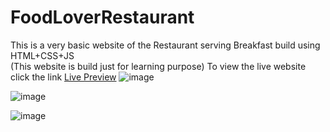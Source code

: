 # FoodLoverRestaurant
This is a very basic website of the Restaurant serving Breakfast build using HTML+CSS+JS <br>
(This website is build just for learning purpose)
To view the live website click the link <a href="https://64b935fdd271a80084f616fa--elegant-conkies-4df37b.netlify.app/">Live Preview</a>
![image](https://github.com/PranavPatil-21/FoodLoverRestaurant/assets/107180533/13de1799-d026-489e-b7a1-327e0accdcc9)

![image](https://github.com/PranavPatil-21/FoodLoverRestaurant/assets/107180533/07eacece-d4d8-4e3d-8ea2-b9e26fca9db1)

![image](https://github.com/PranavPatil-21/FoodLoverRestaurant/assets/107180533/5c7801b9-0334-41a7-9958-7b270cf34b05)
